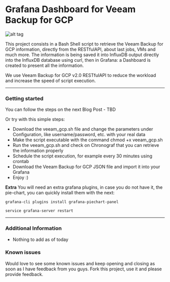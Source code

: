 Grafana Dashboard for Veeam Backup for GCP
===================

![alt tag](https://jorgedelacruz.uk/wp-content/uploads/2021/12/veeam-grafana-gcp-001.jpg)

This project consists in a Bash Shell script to retrieve the Veeam Backup for GCP information, directly from the RESTfulAPI, about last jobs, VMs and much more. The information is being saved it into InfluxDB output directly into the InfluxDB database using curl, then in Grafana: a Dashboard is created to present all the information.

We use Veeam Backup for GCP v2.0 RESTfulAPI to reduce the workload and increase the speed of script execution. 

----------

### Getting started
You can follow the steps on the next Blog Post - TBD

Or try with this simple steps:
* Download the veeam_gcp.sh file and change the parameters under Configuration, like username/password, etc. with your real data
* Make the script executable with the command chmod +x veeam_gcp.sh
* Run the veeam_gcp.sh and check on Chronograf that you can retrieve the information properly
* Schedule the script execution, for example every 30 minutes using crontab
* Download the Veeam Backup for GCP JSON file and import it into your Grafana
* Enjoy :)

**Extra**
You will need an extra grafana plugins, in case you do not have it, the pie-chart, you can quickly install them with the next:

``grafana-cli plugins install grafana-piechart-panel``

``service grafana-server restart``


----------

### Additional Information
* Nothing to add as of today

### Known issues 
Would love to see some known issues and keep opening and closing as soon as I have feedback from you guys. Fork this project, use it and please provide feedback.
